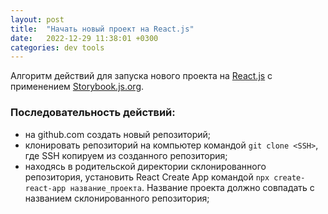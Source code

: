```yaml
---
layout: post
title:  "Начать новый проект на React.js"
date:   2022-12-29 11:38:01 +0300
categories: dev tools
---
```


Алгоритм действий для запуска нового проекта на [React.js](https://ru.reactjs.org/docs/getting-started.html) с применением [Storybook.js.org](Storybook.js.org).

### Последовательность действий:
- на github.com создать новый репозиторий;
- клонировать репозиторий на компьютер командой `git clone <SSH>`, где SSH копируем из созданного репозитория;
- находясь в родительской директории склонированного репозитория, установить React Create App командой `npx create-react-app название_проекта`. Название проекта должно совпадать с названием склонированного репозитория;
